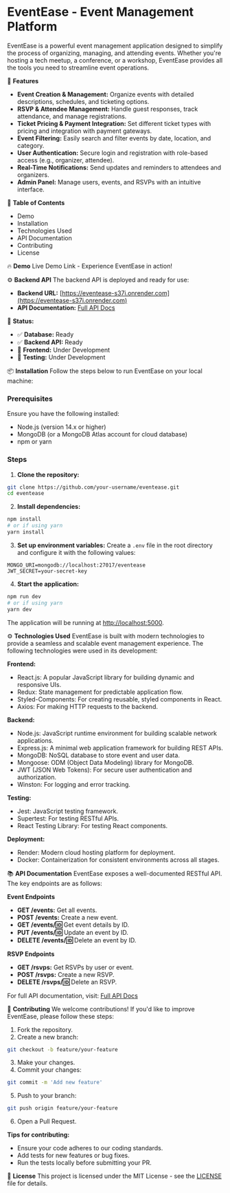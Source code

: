 # EventEase - Event Management Platform
EventEase is a powerful event management application designed to simplify the process of organizing, managing, and attending events. Whether you're hosting a tech meetup, a conference, or a workshop, EventEase provides all the tools you need to streamline event operations.

🚀 **Features**
- **Event Creation & Management:** Organize events with detailed descriptions, schedules, and ticketing options.
- **RSVP & Attendee Management:** Handle guest responses, track attendance, and manage registrations.
- **Ticket Pricing & Payment Integration:** Set different ticket types with pricing and integration with payment gateways.
- **Event Filtering:** Easily search and filter events by date, location, and category.
- **User Authentication:** Secure login and registration with role-based access (e.g., organizer, attendee).
- **Real-Time Notifications:** Send updates and reminders to attendees and organizers.
- **Admin Panel:** Manage users, events, and RSVPs with an intuitive interface.

📌 **Table of Contents**
- Demo
- Installation
- Technologies Used
- API Documentation
- Contributing
- License

🔥 **Demo**
Live Demo Link - Experience EventEase in action!

⚙️ **Backend API**
The backend API is deployed and ready for use:
- **Backend URL:** [https://eventease-s37i.onrender.com](https://eventease-s37i.onrender.com)
- **API Documentation:** [Full API Docs](https://eventease-s37i.onrender.com/api-docs)

🚧 **Status:**
- ✅ **Database:** Ready
- ✅ **Backend API:** Ready
- 🚧 **Frontend:** Under Development
- 🚧 **Testing:** Under Development

📦 **Installation**
Follow the steps below to run EventEase on your local machine:

### **Prerequisites**
Ensure you have the following installed:
- Node.js (version 14.x or higher)
- MongoDB (or a MongoDB Atlas account for cloud database)
- npm or yarn

### **Steps**
1. **Clone the repository:**
```bash
git clone https://github.com/your-username/eventease.git
cd eventease
```

2. **Install dependencies:**
```bash
npm install
# or if using yarn
yarn install
```

3. **Set up environment variables:**
Create a `.env` file in the root directory and configure it with the following values:
```
MONGO_URI=mongodb://localhost:27017/eventease
JWT_SECRET=your-secret-key
```

4. **Start the application:**
```bash
npm run dev
# or if using yarn
yarn dev
```

The application will be running at [http://localhost:5000](http://localhost:5000).

⚙️ **Technologies Used**
EventEase is built with modern technologies to provide a seamless and scalable event management experience. The following technologies were used in its development:

**Frontend:**
- React.js: A popular JavaScript library for building dynamic and responsive UIs.
- Redux: State management for predictable application flow.
- Styled-Components: For creating reusable, styled components in React.
- Axios: For making HTTP requests to the backend.

**Backend:**
- Node.js: JavaScript runtime environment for building scalable network applications.
- Express.js: A minimal web application framework for building REST APIs.
- MongoDB: NoSQL database to store event and user data.
- Mongoose: ODM (Object Data Modeling) library for MongoDB.
- JWT (JSON Web Tokens): For secure user authentication and authorization.
- Winston: For logging and error tracking.

**Testing:**
- Jest: JavaScript testing framework.
- Supertest: For testing RESTful APIs.
- React Testing Library: For testing React components.

**Deployment:**
- Render: Modern cloud hosting platform for deployment.
- Docker: Containerization for consistent environments across all stages.

📚 **API Documentation**
EventEase exposes a well-documented RESTful API. The key endpoints are as follows:

**Event Endpoints**
- **GET /events:** Get all events.
- **POST /events:** Create a new event.
- **GET /events/:id:** Get event details by ID.
- **PUT /events/:id:** Update an event by ID.
- **DELETE /events/:id:** Delete an event by ID.

**RSVP Endpoints**
- **GET /rsvps:** Get RSVPs by user or event.
- **POST /rsvps:** Create a new RSVP.
- **DELETE /rsvps/:id:** Delete an RSVP.

For full API documentation, visit: [Full API Docs](https://eventease-s37i.onrender.com/api-docs)

🤝 **Contributing**
We welcome contributions! If you'd like to improve EventEase, please follow these steps:

1. Fork the repository.
2. Create a new branch:
```bash
git checkout -b feature/your-feature
```
3. Make your changes.
4. Commit your changes:
```bash
git commit -m 'Add new feature'
```
5. Push to your branch:
```bash
git push origin feature/your-feature
```
6. Open a Pull Request.

**Tips for contributing:**
- Ensure your code adheres to our coding standards.
- Add tests for new features or bug fixes.
- Run the tests locally before submitting your PR.

📄 **License**
This project is licensed under the MIT License - see the [LICENSE](./LICENSE) file for details.
